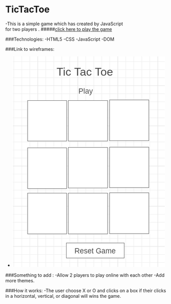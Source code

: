# TicTacToe

-This is a simple game which has created by JavaScript  
for two players  .
#####[click here to play the game](https://enghuda.github.io/Tic-Tac-Toe/)

###Technologies:
-HTML5
-CSS
-JavaScript
-DOM

###Link to wireframes:
- ![wireframes](wireframe.PNG)

###Something to add :
-Allow 2 players to play online with each other 
-Add more themes.

###How it works:
-The user choose X or O and clicks on a box if their clicks in a horizontal, vertical, or diagonal will wins the game.

